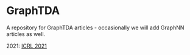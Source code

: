 # GraphTDA
A repository for GraphTDA articles - occasionally we will add GraphNN articles as well.


2021: [ICRL 2021](iclr2021.md)
